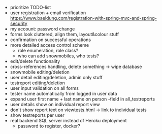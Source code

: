- prioritize TODO-list
- user registration + email verification
https://www.baeldung.com/registration-with-spring-mvc-and-spring-security  
- my account: password change
- forms look cluttered, align them, layout&colour stuff
- confirmation on successful operations
- more detailed access control scheme
  - role enumeration, role class?
  - who can add snowmobiles, who tests?
 - edit/delete functionality
  - cross-references handling, delete something -> wipe database
  - snowmobile editing/deletion
  - user detail editing/deletion, admin only stuff
  - testreport editing/deletion
- user input validation on all forms
- tester name automatically from logged in user data
- expand user first name + last name on person -field in all_testreports
- user details show on individual report view
- don't show report text on viewtests.html -> link to individual tests
- show testreports per user
- real backend SQL server instead of Heroku deployment
  - password to register, docker?